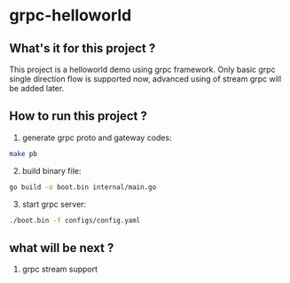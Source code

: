 # grpc-helloworld

## What's it for this project ?

This project is a helloworld demo using grpc framework. Only basic grpc single direction flow is supported now, advanced using of stream grpc will be added later.

## How to run this project ?

1. generate grpc proto and gateway codes:
```bash
make pb
```

2. build binary file:
```bash
go build -o boot.bin internal/main.go
```

3. start grpc server:
```bash
./boot.bin -f configs/config.yaml
```

## what will be next ?

1. grpc stream support
